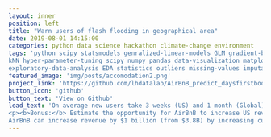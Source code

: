 ```yaml
---
layout: inner
position: left
title: "Warn users of flash flooding in geographical area"
date: 2019-08-01 14:15:00
categories: python data science hackathon climate-change environment
tags: 'python scipy statsmodels genralized-linear-models GLM gradient-boost-ensemble
kNN hyper-parameter-tuning scipy numpy pandas data-visualization matplotlib seaborn bokeh data-wrangling data-munging
exploratory-data-analysis EDA statistics outliers missing-values imputation'
featured_image: 'img/posts/accomodation2.png'
project_link: 'https://github.com/lhdatalab/AirBnB_predict_daysfirstbooking'
button_icon: 'github'
button_text: 'View on Github'
lead_text: 'On average new users take 3 weeks (US) and 1 month (Global) before making a booking. AirBnB has an approximate new customer conversion rate of approximately 50% (for both US and global).<br>
<p><b>Bonus:</b> Estimate the opportunity for AirBnB to increase US revenue during (post) downward economic trend (first 6 months of 2020).
AirBnB can increase revenue by $1 billion (from $3.8B) by increasing customer conversion rates from 50% to 65% (US only). See Readme.md (at the GitHub link below) for a more complete summary.</p>'
---
```

